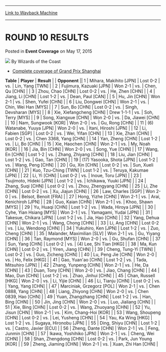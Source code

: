 
---
[Link to Wayback Machine](https://web.archive.org/web/20150913141507/http://magic.wizards.com/en/events/coverage/gpsha15/round-10-results-2015-05-17)

[_metadata_:author]:- "Wizards of the Coast"
[_metadata_:description]:- "Complete coverage of Grand Prix Shanghai"
[_metadata_:generator]:- "Drupal 7 (http://drupal.org)"
[_metadata_:node]:- "384786"
[_metadata_:publish_date]:- "2015-05-17"
[_metadata_:source]:- "div-main-content"
[_metadata_:title]:- "ROUND 10 RESULTS"
[_metadata_:wayback_capture_timestamp]:- "2015-09-13 14:15:07"
[_metadata_:wayback_raw_url]:- "https://web.archive.org/web/20150913141507id_/http://magic.wizards.com/en/events/coverage/gpsha15/round-10-results-2015-05-17"
[_metadata_:wayback_url]:- "http://magic.wizards.com/en/events/coverage/gpsha15/round-10-results-2015-05-17"
---


ROUND 10 RESULTS
================



 Posted in **Event Coverage**
 on May 17, 2015 






![](https://media.magic.wizards.com/styles/auth_small/public/images/person/wizards_authorpic_larger.jpg)
By Wizards of the Coast










* [Complete coverage of Grand Prix Shanghai](/node/384346)



 **Table** | **Player** | **Result** |  | **Opponent** ||  1 | Mihara, Makihito [JPN] | Lost 0-2 | vs. | Lin, Yang [TWN] |
|  2 | Fujimura, Kazuaki [JPN] | Won 2-1 | vs. | Chen, Qu [CHN] |
|  3 | Zhou, Chao [CHN] | Lost 0-2 | vs. | He, Zhen [CHN] |
|  4 | Jiang, Li [CHN] | Lost 1-2 | vs. | Dean, Paul [CAN] |
|  5 | Hu, Jin [CHN] | Won 2-1 | vs. | Shen, Yufei [CHN] |
|  6 | Liu, Dongwei [CHN] | Won 2-1 | vs. | Chin, Wei Han [MYS] |
|  7 | Sun, Bo [CHN] | Lost 0-2 | vs. | Singh, Devsharan [MYS] |
|  8 | Xie, Xiefangcheng [CHN] | Drew 1-1-1 | vs. | Soh, Terry [MYS] |
|  9 | Song, Xiangxue [CHN] | Won 2-0 | vs. | Da, Jiawei [CHN] |
|  10 | Nam, Sungwook [KOR] | Won 2-0 | vs. | Gu, Rong [CHN] |
|  11 | (6) Watanabe, Yuuya [JPN] | Won 2-0 | vs. | Itani, Hiroshi [JPN] |
|  12 | Li, Fabien [SGP] | Lost 0-2 | vs. | Wei, Yifan [CHN] |
|  13 | Xie, Zhan [CHN] | Lost 0-2 | vs. | Chen 3368, Yang [CHN] |
|  14 | Yan, Zheng [CHN] | Lost 1-2 | vs. | Li, Bo [CHN] |
|  15 | Xie, Haochen [CHN] | Won 2-1 | vs. | My, Noah [KOR] |
|  16 | Jia, Bin [CHN] | Won 2-0 | vs. | Song, Yue [CHN] |
|  17 | Wang, En [CHN] | Lost 1-2 | vs. | Zhang, Zhiyang [CHN] |
|  18 | Liu, Jian [CHN] | Lost 1-2 | vs. | Gao, Tan [CHN] |
|  19 | (17) Yasooka, Shota [JPN] | Lost 1-2 | vs. | Wang, Peng [CHN] |
|  20 | Gu, Xin [CHN] | Lost 0-2 | vs. | Sun, Xueli [CHN] |
|  21 | Kuo, Tzu-Ching [TWN] | Lost 1-2 | vs. | Teruya, Kakumae [JPN] |
|  22 | Li, Yi [CHN] | Lost 0-2 | vs. | Inoue, Toru [JPN] |
|  23 | Tsujimoto, Hideki [JPN] | Lost 1-2 | vs. | Ichikawa, Yuuki [JPN] |
|  24 | Zhang, Suqi [CHN] | Lost 0-2 | vs. | Zhou, Zhengyang [CHN] |
|  25 | Li, Zhe [CHN] | Lost 0-2 | vs. | Xu, Jiajun [CHN] |
|  26 | Law, Charles [SGP] | Won 2-0 | vs. | Belsot, Benoit [FRA] |
|  27 | Hong, Yizhe [CHN] | Won 2-1 | vs. | Arai, Kenichiroh [JPN] |
|  28 | Guo, Kaian [CHN] | Won 2-1 | vs. | Khoo, Shawn [MYS] |
|  29 | Yu, Huaqi [CHN] | Lost 1-2 | vs. | Wada, Hiroya [JPN] |
|  30 | Cyhe, Yian Hsiang [MYS] | Won 2-1 | vs. | Yamagami, Yudai [JPN] |
|  31 | Takesue, Chikara [JPN] | Lost 1-2 | vs. | Jia, Hao [CHN] |
|  32 | Yang, Dehua [CHN] | Won 2-1 | vs. | Wang, Chong [CHN] |
|  33 | Li, Ang [CHN] | Lost 0-2 | vs. | Liu, Wendong [CHN] |
|  34 | Yukuhiro, Ken [JPN] | Lost 1-2 | vs. | Zuo, Cheng [CHN] |
|  35 | Malander, Maximilian [SLV] | Won 2-1 | vs. | Gu, Yiyang [CHN] |
|  36 | Tan, Raymond [MYS] | Won 2-0 | vs. | Gu, Shufan [CHN] |
|  37 | Sun, Yang [CHN] | Lost 0-2 | vs. | (4) Lee, Shi Tian [HKG] |
|  38 | Ma, Kun [CHN] | Lost 0-2 | vs. | Yiren, Jiang [CHN] |
|  39 | Cheng, Tung-Yi [TWN] | Lost 0-2 | vs. | Guo, Zicheng [CHN] |
|  40 | Lu, Peng Jie [CHN] | Won 2-0 | vs. | Ho, Felix [HKG] |
|  41 | Gao, Yuan'ao [CHN] | Lost 1-2 | vs. | Tada, Mitsuhiro [JPN] |
|  42 | Zhang, Yunpeng [CHN] | Won 2-1 | vs. | He, Da [CHN] |
|  43 | Duan, Tony [CHN] | Won 2-0 | vs. | Jiao, Chang [CHN] |
|  44 | Mao, Dun [CHN] | Lost 1-2 | vs. | Zhao, Jinhui [CHN] |
|  45 | Chan, Russell [HKG] | Won 2-0 | vs. | Li, Yijie [CHN] |
|  46 | Li, Tianju [CHN] | Lost 0-2 | vs. | Yang, Yang [CHN] |
|  47 | Marciniak, Grzegorz [POL] | Won 2-1 | vs. | Chen 0888, Yang [CHN] |
|  48 | Liang, Zhiyong [CHN] | Won 2-0 | vs. | Chen 0839, Hao [CHN] |
|  49 | Yuan, Zhangzhang [CHN] | Lost 1-2 | vs. | Han, Bing [CHN] |
|  50 | Jin, Jing [CHN] | Won 2-0 | vs. | Luo, Jialiang [CHN] |
|  51 | Xie, Bing [CHN] | Lost 0-2 | vs. | Wang, Zhuoyang [CHN] |
|  52 | Yu, Jisun [CHN] | Won 2-1 | vs. | Kim, Chang-Hoi [KOR] |
|  53 | Wang, Shoupeng [CHN] | Lost 0-2 | vs. | Lei, Yusheng [CHN] |
|  54 | Yau, Ka Wing [HKG] | Lost 1-2 | vs. | Sugaya, Hironobu [JPN] |
|  55 | Ding, Shiyu [CHN] | Lost 1-2 | vs. | Castro, Javier [ECU] |
|  56 | Zheng, Dante [CHN] | Won 2-1 | vs. | Feng, Junmin [CHN] |
|  57 | Ikawa, Yoshihiko [JPN] | Won 2-1 | vs. | Cheng, Wei [CHN] |
|  58 | Shan, Zhengdong [CHN] | Lost 0-2 | vs. | Park, Jun Young [KOR] |
|  59 | Zheng, Jiaming [CHN] | Won 2-1 | vs. | Xuan, Zhi Han [CHN] |

 





